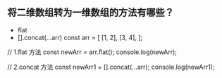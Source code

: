 ## 将二维数组转为一维数组的方法有哪些？

- flat
- [].concat(...arr)
  const arr = [
  [1, 2],
  [3, 4],
  ];

// 1.flat 方法
const newArr = arr.flat();
console.log(newArr);

// 2.concat 方法
const newArr1 = [].concat(...arr);
console.log(newArr1);
